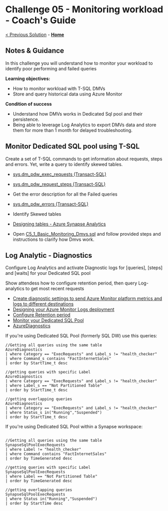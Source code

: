 # Challenge 05 - Monitoring workload - Coach's Guide

[< Previous Solution](./Solution-04.md) - **[Home](./README.md)**

## Notes & Guidance

In this challenge you will understand how to monitor your workload to identify poor performing and  failed queries

**Learning objectives:**
- How to monitor workload with T-SQL DMVs
- Store and query historical data using Azure Monitor

**Condition of success**
- Understand how DMVs works in Dedicated Sql pool and their persistence.
- Being able to leverage Log Analytics to export DMVs data and store them for more than 1 month for delayed troubleshooting.

## Monitor Dedicated SQL pool using T-SQL ##

Create a set of T-SQL commands to get information about requests, steps and errors. Yet, write a query to identify skewed tables.

- [sys.dm_pdw_exec_requests (Transact-SQL)](https://docs.microsoft.com/en-us/sql/relational-databases/system-dynamic-management-views/sys-dm-pdw-exec-requests-transact-sql?view=aps-pdw-2016-au7)
- [sys.dm_pdw_request_steps (Transact-SQL)](https://docs.microsoft.com/en-us/sql/relational-databases/system-dynamic-management-views/sys-dm-pdw-request-steps-transact-sql?view=aps-pdw-2016-au7)
- Get the error description for all the Failed queries
- [sys.dm_pdw_errors (Transact-SQL)](https://docs.microsoft.com/en-us/sql/relational-databases/system-dynamic-management-views/sys-dm-pdw-errors-transact-sql?view=aps-pdw-2016-au7)
- Identify Skewed tables
- [Designing tables - Azure Synapse Analytics](https://docs.microsoft.com/en-us/azure/synapse-analytics/sql-data-warehouse/sql-data-warehouse-tables-overview#table-size-queries)

- Open [C5_1_Basic_Monitoring_Dmvs.sql](./Solutions/Challenge05/C5_1_Basic_Monitoring_Dmvs.sql) and follow provided steps and instructions to clarify how Dmvs work.


## Log Analytic - Diagnostics ##

Configure Log Analytics and activate Diagnostic logs for [queries], [steps] and [waits] for your Dedicated SQL pool

Show attendess how to configure retention period, then query Log-analytics to get most recent requests

- [Create diagnostic settings to send Azure Monitor platform metrics and logs to different destinations](https://docs.microsoft.com/en-us/azure/azure-monitor/essentials/diagnostic-settings?WT.mc_id=Portal-Microsoft_Azure_Monitoring&tabs=CMD)
- [Designing your Azure Monitor Logs deployment](https://docs.microsoft.com/en-us/azure/azure-monitor/logs/design-logs-deployment)
- [Configure Retention period](https://docs.microsoft.com/en-us/azure/azure-monitor/logs/data-retention-archive?tabs=api-1%2Capi-2)
- [Monitor your Dedicated SQL Pool](https://docs.microsoft.com/en-us/azure/synapse-analytics/monitoring/how-to-monitor-using-azure-monitor#:~:text=Configure%20diagnostic%20settings%201%20In%20the%20portal%2C%20go,prompted%20to%20create%20a%20setting.%20...%20See%20More)
- [AzureDiagnostics](https://docs.microsoft.com/en-us/azure/azure-monitor/reference/tables/azurediagnostics)


If you're using Dedicated SQL Pool (formerly SQL DW) use this queries:
```
//Getting all queries using the same table
AzureDiagnostics
| where Category == "ExecRequests" and Label_s != "health_checker"
| where Command_s contains "FactInternetSales"
| order by StartTime_t desc

//getting queries with specific Label
AzureDiagnostics
| where Category == "ExecRequests" and Label_s != "health_checker"
| where Label_s == "Not Partitioned Table"
| order by StartTime_t desc

//getting overlapping queries
AzureDiagnostics
| where Category == "ExecRequests" and Label_s != "health_checker"
| where Status_s in("Running","Suspended")
| order by StartTime_t desc

```

If you're using Dedicated SQL Pool within a Synapse workspace:

```

//Getting all queries using the same table
SynapseSqlPoolExecRequests
| where Label != "health_checker"
| where Command contains "FactInternetSales"
| order by TimeGenerated desc

//getting queries with specific Label
SynapseSqlPoolExecRequests
| where Label == "Not Partitioned Table"
| order by TimeGenerated desc

//getting overlapping queries
SynapseSqlPoolExecRequests
| where Status in("Running","Suspended")
| order by StartTime desc

```

